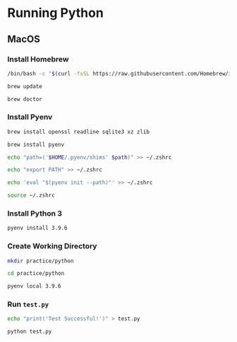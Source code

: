 # Running Python

## MacOS

### Install Homebrew

```bash
/bin/bash -c "$(curl -fsSL https://raw.githubusercontent.com/Homebrew/install/HEAD/install.sh)"

brew update

brew doctor
```

### Install Pyenv

```bash
brew install openssl readline sqlite3 xz zlib

brew install pyenv

echo "path=('$HOME/.pyenv/shims' $path)" >> ~/.zshrc

echo "export PATH" >> ~/.zshrc

echo 'eval "$(pyenv init --path)"' >> ~/.zshrc

source ~/.zshrc
```

### Install Python 3

```bash
pyenv install 3.9.6
```

### Create Working Directory

```bash
mkdir practice/python

cd practice/python

pyenv local 3.9.6
```

### Run `test.py`

```bash
echo "print('Test Successful!')" > test.py

python test.py
```
